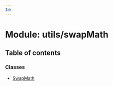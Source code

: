 ```yaml
---
Id: 
---
```


# Module: utils/swapMath

## Table of contents

### Classes

- [SwapMath](../classes/utils_swapmath.swapmath.md)
